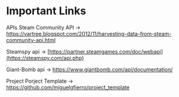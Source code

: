 # Important Links 

APIs
Steam Community API -> https://vartree.blogspot.com/2012/11/harvesting-data-from-steam-community-api.html

Steamspy api -> [https://partner.steamgames.com/doc/webapi](https://steamspy.com/api.php)

Giant-Bomb api -> https://www.giantbomb.com/api/documentation/

Project
Porject Template -> https://github.com/miguelgfierro/project_template
